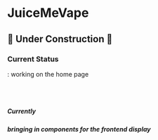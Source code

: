 # JuiceMeVape
## :hammer: Under Construction :hammer:

<p><h3>Current Status</h3>: working on the home page</p> <br></br>
<p><h5>Currently<h5> bringing in components for the frontend display</>

